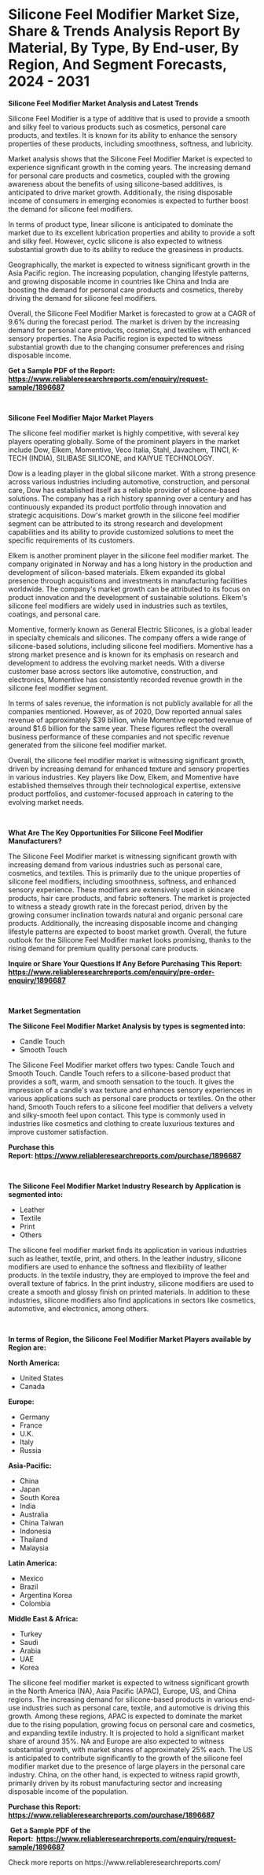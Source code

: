 <p><h1>Silicone Feel Modifier Market Size, Share & Trends Analysis Report By Material, By Type, By End-user, By Region, And Segment Forecasts, 2024 - 2031</h1></p><p><strong>Silicone Feel Modifier Market Analysis and Latest Trends</strong></p>
<p><p>Silicone Feel Modifier is a type of additive that is used to provide a smooth and silky feel to various products such as cosmetics, personal care products, and textiles. It is known for its ability to enhance the sensory properties of these products, including smoothness, softness, and lubricity.</p><p>Market analysis shows that the Silicone Feel Modifier Market is expected to experience significant growth in the coming years. The increasing demand for personal care products and cosmetics, coupled with the growing awareness about the benefits of using silicone-based additives, is anticipated to drive market growth. Additionally, the rising disposable income of consumers in emerging economies is expected to further boost the demand for silicone feel modifiers.</p><p>In terms of product type, linear silicone is anticipated to dominate the market due to its excellent lubrication properties and ability to provide a soft and silky feel. However, cyclic silicone is also expected to witness substantial growth due to its ability to reduce the greasiness in products.</p><p>Geographically, the market is expected to witness significant growth in the Asia Pacific region. The increasing population, changing lifestyle patterns, and growing disposable income in countries like China and India are boosting the demand for personal care products and cosmetics, thereby driving the demand for silicone feel modifiers.</p><p>Overall, the Silicone Feel Modifier Market is forecasted to grow at a CAGR of 9.6% during the forecast period. The market is driven by the increasing demand for personal care products, cosmetics, and textiles with enhanced sensory properties. The Asia Pacific region is expected to witness substantial growth due to the changing consumer preferences and rising disposable income.</p></p>
<p><strong>Get a Sample PDF of the Report:&nbsp; <a href="https://www.reliableresearchreports.com/enquiry/request-sample/1896687">https://www.reliableresearchreports.com/enquiry/request-sample/1896687</a></strong></p>
<p>&nbsp;</p>
<p><strong>Silicone Feel Modifier Major Market Players</strong></p>
<p><p>The silicone feel modifier market is highly competitive, with several key players operating globally. Some of the prominent players in the market include Dow, Elkem, Momentive, Veco Italia, Stahl, Javachem, TINCI, K-TECH (INDIA), SILIBASE SILICONE, and KAIYUE TECHNOLOGY.</p><p>Dow is a leading player in the global silicone market. With a strong presence across various industries including automotive, construction, and personal care, Dow has established itself as a reliable provider of silicone-based solutions. The company has a rich history spanning over a century and has continuously expanded its product portfolio through innovation and strategic acquisitions. Dow's market growth in the silicone feel modifier segment can be attributed to its strong research and development capabilities and its ability to provide customized solutions to meet the specific requirements of its customers.</p><p>Elkem is another prominent player in the silicone feel modifier market. The company originated in Norway and has a long history in the production and development of silicon-based materials. Elkem expanded its global presence through acquisitions and investments in manufacturing facilities worldwide. The company's market growth can be attributed to its focus on product innovation and the development of sustainable solutions. Elkem's silicone feel modifiers are widely used in industries such as textiles, coatings, and personal care.</p><p>Momentive, formerly known as General Electric Silicones, is a global leader in specialty chemicals and silicones. The company offers a wide range of silicone-based solutions, including silicone feel modifiers. Momentive has a strong market presence and is known for its emphasis on research and development to address the evolving market needs. With a diverse customer base across sectors like automotive, construction, and electronics, Momentive has consistently recorded revenue growth in the silicone feel modifier segment.</p><p>In terms of sales revenue, the information is not publicly available for all the companies mentioned. However, as of 2020, Dow reported annual sales revenue of approximately $39 billion, while Momentive reported revenue of around $1.6 billion for the same year. These figures reflect the overall business performance of these companies and not specific revenue generated from the silicone feel modifier market.</p><p>Overall, the silicone feel modifier market is witnessing significant growth, driven by increasing demand for enhanced texture and sensory properties in various industries. Key players like Dow, Elkem, and Momentive have established themselves through their technological expertise, extensive product portfolios, and customer-focused approach in catering to the evolving market needs.</p></p>
<p>&nbsp;</p>
<p><strong>What Are The Key Opportunities For Silicone Feel Modifier Manufacturers?</strong></p>
<p><p>The Silicone Feel Modifier market is witnessing significant growth with increasing demand from various industries such as personal care, cosmetics, and textiles. This is primarily due to the unique properties of silicone feel modifiers, including smoothness, softness, and enhanced sensory experience. These modifiers are extensively used in skincare products, hair care products, and fabric softeners. The market is projected to witness a steady growth rate in the forecast period, driven by the growing consumer inclination towards natural and organic personal care products. Additionally, the increasing disposable income and changing lifestyle patterns are expected to boost market growth. Overall, the future outlook for the Silicone Feel Modifier market looks promising, thanks to the rising demand for premium quality personal care products.</p></p>
<p><strong>Inquire or Share Your Questions If Any Before Purchasing This Report: <a href="https://www.reliableresearchreports.com/enquiry/pre-order-enquiry/1896687">https://www.reliableresearchreports.com/enquiry/pre-order-enquiry/1896687</a></strong></p>
<p>&nbsp;</p>
<p><strong>Market Segmentation</strong></p>
<p><strong>The Silicone Feel Modifier Market Analysis by types is segmented into:</strong></p>
<p><ul><li>Candle Touch</li><li>Smooth Touch</li></ul></p>
<p><p>The Silicone Feel Modifier market offers two types: Candle Touch and Smooth Touch. Candle Touch refers to a silicone-based product that provides a soft, warm, and smooth sensation to the touch. It gives the impression of a candle's wax texture and enhances sensory experiences in various applications such as personal care products or textiles. On the other hand, Smooth Touch refers to a silicone feel modifier that delivers a velvety and silky-smooth feel upon contact. This type is commonly used in industries like cosmetics and clothing to create luxurious textures and improve customer satisfaction.</p></p>
<p><strong>Purchase this Report:&nbsp;<a href="https://www.reliableresearchreports.com/purchase/1896687">https://www.reliableresearchreports.com/purchase/1896687</a></strong></p>
<p>&nbsp;</p>
<p><strong>The Silicone Feel Modifier Market Industry Research by Application is segmented into:</strong></p>
<p><ul><li>Leather</li><li>Textile</li><li>Print</li><li>Others</li></ul></p>
<p><p>The silicone feel modifier market finds its application in various industries such as leather, textile, print, and others. In the leather industry, silicone modifiers are used to enhance the softness and flexibility of leather products. In the textile industry, they are employed to improve the feel and overall texture of fabrics. In the print industry, silicone modifiers are used to create a smooth and glossy finish on printed materials. In addition to these industries, silicone modifiers also find applications in sectors like cosmetics, automotive, and electronics, among others.</p></p>
<p>&nbsp;</p>
<p><strong>In terms of Region, the Silicone Feel Modifier Market Players available by Region are:</strong></p>
<p>
    <p> <strong> North America: </strong>
        <ul>
            <li>United States</li>
            <li>Canada</li>
        </ul>
        </p> 
    <p> <strong> Europe: </strong>
        <ul>
            <li>Germany</li>
            <li>France</li>
            <li>U.K.</li>
            <li>Italy</li>
            <li>Russia</li>
        </ul>
        </p> 
    <p> <strong> Asia-Pacific: </strong>
        <ul>
            <li>China</li>
            <li>Japan</li>
            <li>South Korea</li>
            <li>India</li>
            <li>Australia</li>
            <li>China Taiwan</li>
            <li>Indonesia</li>
            <li>Thailand</li>
            <li>Malaysia</li>
        </ul>
        </p> 
    <p> <strong> Latin America: </strong>
        <ul>
            <li>Mexico</li>
            <li>Brazil</li>
            <li>Argentina Korea</li>
            <li>Colombia</li>
        </ul>
        </p> 
    <p> <strong> Middle East & Africa: </strong>
        <ul>
            <li>Turkey</li>
            <li>Saudi</li>
            <li>Arabia</li>
            <li>UAE</li>
            <li>Korea</li>
        </ul>
    </p>
    </p>
<p><p>The silicone feel modifier market is expected to witness significant growth in the North America (NA), Asia Pacific (APAC), Europe, US, and China regions. The increasing demand for silicone-based products in various end-use industries such as personal care, textile, and automotive is driving this growth. Among these regions, APAC is expected to dominate the market due to the rising population, growing focus on personal care and cosmetics, and expanding textile industry. It is projected to hold a significant market share of around 35%. NA and Europe are also expected to witness substantial growth, with market shares of approximately 25% each. The US is anticipated to contribute significantly to the growth of the silicone feel modifier market due to the presence of large players in the personal care industry. China, on the other hand, is expected to witness rapid growth, primarily driven by its robust manufacturing sector and increasing disposable income of the population.</p></p>
<p><strong>Purchase this Report: <a href="https://www.reliableresearchreports.com/purchase/1896687">https://www.reliableresearchreports.com/purchase/1896687</a></strong></p>
<p>&nbsp;<strong>Get a Sample PDF of the Report:&nbsp;&nbsp;<a href="https://www.reliableresearchreports.com/enquiry/request-sample/1896687">https://www.reliableresearchreports.com/enquiry/request-sample/1896687</a></strong></p>
<p><strong></strong></p>
<p>Check more reports on https://www.reliableresearchreports.com/</p>